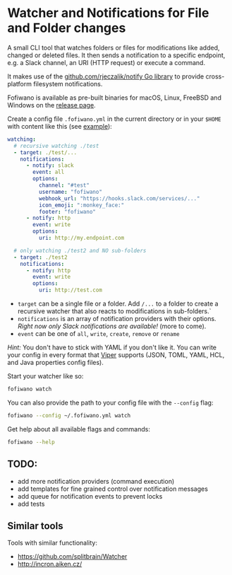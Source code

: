 # Watcher and Notifications for File and Folder changes

A small CLI tool that watches folders or files for modifications like added, changed or deleted files. It then sends a notification to a specific endpoint, e.g. a Slack channel, an URI (HTTP request) or execute a command. 

It makes use of the [github.com/rjeczalik/notify Go library](https://github.com/rjeczalik/notify) to provide cross-platform filesystem notifications.

Fofiwano is available as pre-built binaries for macOS, Linux, FreeBSD and Windows on the [release page](https://github.com/pteich/fofiwano/releases).

Create a config file `.fofiwano.yml` in the current directory or in your `$HOME` with content like this (see [example](.fofiwano.example.yml)):
```yaml
watching:
  # recursive watching ./test
  - target: ./test/...
    notifications:
      - notify: slack
        event: all
        options:
          channel: "#test"
          username: "fofiwano"
          webhook_url: "https://hooks.slack.com/services/..."
          icon_emoji: ":monkey_face:"
          footer: "fofiwano"
      - notify: http
        event: write
        options:
          uri: http://my.endpoint.com

  # only watching ./test2 and NO sub-folders
  - target: ./test2
    notifications:
      - notify: http
        event: write
        options:
          uri: http://test.com

```

- `target` can be a single file or a folder. Add `/...` to a folder to create a recursive watcher that also reacts to modifications in sub-folders.`
- `notifications` is an array of notification providers with their options. *Right now only Slack notifications are available!* (more to come).
- `event` can be one of `all`, `write`, `create`, `remove` or `rename`

*Hint:* You don't have to stick with YAML if you don't like it. You can write your config in every format that [Viper](https://github.com/spf13/viper) supports (JSON, TOML, YAML, HCL, and Java properties config files).

Start your watcher like so:
```bash
fofiwano watch
```

You can also provide the path to your config file with the `--config` flag:
```bash
fofiwano --config ~/.fofiwano.yml watch
```

Get help about all available flags and commands:
```bash
fofiwano --help
```

## TODO:

- add more notification providers (command execution)
- add templates for fine grained control over notification messages
- add queue for notification events to prevent locks
- add tests

## Similar tools

Tools with similar functionality:
- https://github.com/splitbrain/Watcher
- http://incron.aiken.cz/
